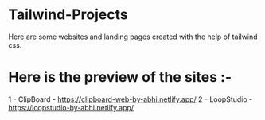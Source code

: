 # Tailwind-Projects
Here are some websites and landing pages created with the help of tailwind css.

# Here is the preview of the sites :-

1 - ClipBoard - https://clipboard-web-by-abhi.netlify.app/
2 - LoopStudio - https://loopstudio-by-abhi.netlify.app/
